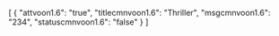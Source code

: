 [
  {
    "attvoon1.6": "true",
    "titlecmnvoon1.6": "Thriller",
    "msgcmnvoon1.6": "234",
    "statuscmnvoon1.6": "false"
  }
]
